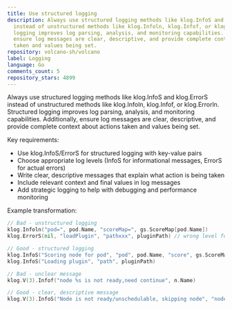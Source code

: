 ```yaml
---
title: Use structured logging
description: Always use structured logging methods like klog.InfoS and klog.ErrorS
  instead of unstructured methods like klog.Infoln, klog.Infof, or klog.Errorln. Structured
  logging improves log parsing, analysis, and monitoring capabilities. Additionally,
  ensure log messages are clear, descriptive, and provide complete context about actions
  taken and values being set.
repository: volcano-sh/volcano
label: Logging
language: Go
comments_count: 5
repository_stars: 4899
---
```


Always use structured logging methods like klog.InfoS and klog.ErrorS instead of unstructured methods like klog.Infoln, klog.Infof, or klog.Errorln. Structured logging improves log parsing, analysis, and monitoring capabilities. Additionally, ensure log messages are clear, descriptive, and provide complete context about actions taken and values being set.

Key requirements:
- Use klog.InfoS/ErrorS for structured logging with key-value pairs
- Choose appropriate log levels (InfoS for informational messages, ErrorS for actual errors)
- Write clear, descriptive messages that explain what action is being taken
- Include relevant context and final values in log messages
- Add strategic logging to help with debugging and performance monitoring

Example transformation:
```go
// Bad - unstructured logging
klog.Infoln("pod=", pod.Name, "scoreMap=", gs.ScoreMap[pod.Name])
klog.ErrorS(nil, "loadPlugin", "pathxxx", pluginPath) // wrong level for non-error

// Good - structured logging
klog.InfoS("Scoring node for pod", "pod", pod.Name, "score", gs.ScoreMap[pod.Name])
klog.InfoS("Loading plugin", "path", pluginPath)

// Bad - unclear message
klog.V(3).Infof("node %s is not ready,need continue", n.Name)

// Good - clear, descriptive message
klog.V(3).InfoS("Node is not ready/unschedulable, skipping node", "node", n.Name)
```